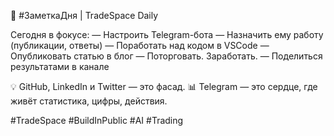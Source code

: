 🧠 #ЗаметкаДня | TradeSpace Daily

Сегодня в фокусе:
— Настроить Telegram-бота
— Назначить ему работу (публикации, ответы)
— Поработать над кодом в VSCode
— Опубликовать статью в блог
— Поторговать. Заработать.
— Поделиться результатами в канале

💡 GitHub, LinkedIn и Twitter — это фасад.
📊 Telegram — это сердце, где живёт статистика, цифры, действия.

#TradeSpace #BuildInPublic #AI #Trading
